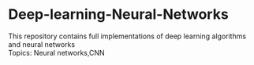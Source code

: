 # Deep-learning-Neural-Networks
This repository contains full implementations of deep learning algorithms and neural networks<br>
Topics:
Neural networks,CNN
